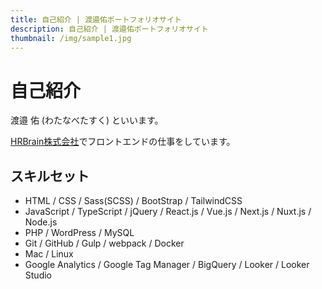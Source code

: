 ```yaml
---
title: 自己紹介 | 渡邉佑ポートフォリオサイト
description: 自己紹介 | 渡邉佑ポートフォリオサイト
thumbnail: /img/sample1.jpg
---
```


# 自己紹介

渡邉 佑 (わたなべたすく) といいます。

[HRBrain株式会社](https://www.hrbrain.co.jp/)でフロントエンドの仕事をしています。

## スキルセット

- HTML / CSS / Sass(SCSS) / BootStrap / TailwindCSS
- JavaScript / TypeScript / jQuery / React.js / Vue.js / Next.js / Nuxt.js / Node.js
- PHP / WordPress / MySQL
- Git / GitHub / Gulp / webpack / Docker
- Mac / Linux
- Google Analytics / Google Tag Manager / BigQuery / Looker / Looker Studio
